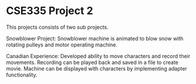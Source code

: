 # CSE335 Project 2
This projects consists of two sub projects.

Snowblower Project:
  Snowblower machine is animated to blow snow
  with rotating pulleys and motor operating machine.

Canadian Experience:
  Developed ability to move characters and record their movements.
  Recording can be played back and saved in a file to create movie.
  Machine can be displayed with characters by implementing adapter functionality.
